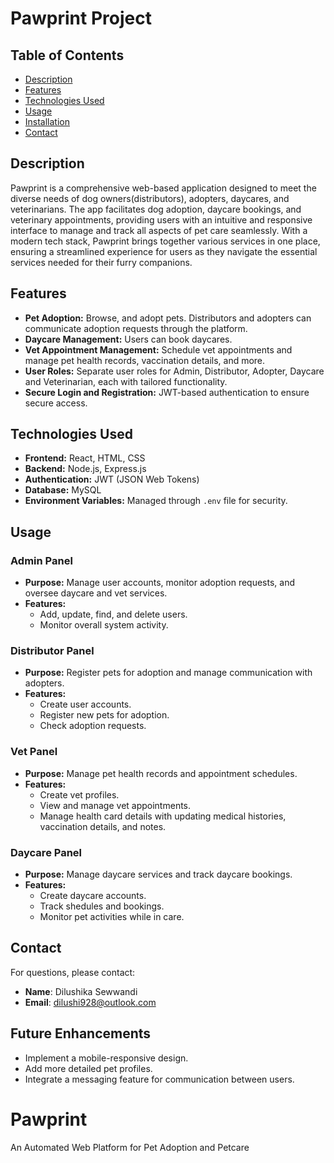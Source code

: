 

# Pawprint Project

## Table of Contents
- [Description](#description)
- [Features](#features)
- [Technologies Used](#technologies-used)
- [Usage](#usage)
- [Installation](#installation)
- [Contact](#contact)

## Description
Pawprint is a comprehensive web-based application designed to meet the diverse needs of dog owners(distributors), adopters, daycares, and veterinarians. The app facilitates dog adoption, daycare bookings, and veterinary appointments, providing users with an intuitive and responsive interface to manage and track all aspects of pet care seamlessly. With a modern tech stack, Pawprint brings together various services in one place, ensuring a streamlined experience for users as they navigate the essential services needed for their furry companions.

## Features
- **Pet Adoption:** Browse, and adopt pets. Distributors and adopters can communicate adoption requests through the platform.
- **Daycare Management:** Users can book daycares.
- **Vet Appointment Management:** Schedule vet appointments and manage pet health records, vaccination details, and more.
- **User Roles:** Separate user roles for Admin, Distributor, Adopter, Daycare and Veterinarian, each with tailored functionality.
- **Secure Login and Registration:** JWT-based authentication to ensure secure access.

## Technologies Used
- **Frontend:** React, HTML, CSS
- **Backend:** Node.js, Express.js
- **Authentication:** JWT (JSON Web Tokens)
- **Database:** MySQL
- **Environment Variables:** Managed through `.env` file for security.

## Usage

### Admin Panel
- **Purpose:** Manage user accounts, monitor adoption requests, and oversee daycare and vet services.
- **Features:**
  - Add, update, find, and delete users.
  - Monitor overall system activity.

### Distributor Panel
- **Purpose:** Register pets for adoption and manage communication with adopters.
- **Features:**
  - Create user accounts.
  - Register new pets for adoption.
  - Check adoption requests.

### Vet Panel
- **Purpose:** Manage pet health records and appointment schedules.
- **Features:**
  - Create vet profiles.
  - View and manage vet appointments.
  - Manage health card details with updating medical histories, vaccination details, and notes.

### Daycare Panel
- **Purpose:** Manage daycare services and track daycare bookings.
- **Features:**
  - Create daycare accounts.
  - Track shedules and bookings.
  - Monitor pet activities while in care.

## Contact
For questions, please contact:
- **Name**: Dilushika Sewwandi
- **Email**: dilushi928@outlook.com

## Future Enhancements
- Implement a mobile-responsive design.
- Add more detailed pet profiles.
- Integrate a messaging feature for communication between users.

# Pawprint
An Automated Web Platform for Pet Adoption and Petcare

